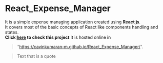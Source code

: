 # React_Expense_Manager

It is a simple expense managing application created using **React js**.<br>
It covers most of the basic concepts of React like components handling and states.<br>
**Click [here](https://cavinkumaran-m.github.io/React_Expense_Manager/) to check this project**
It is hosted online in 
>"https://cavinkumaran-m.github.io/React_Expense_Manager/".

> Text that is a quote
